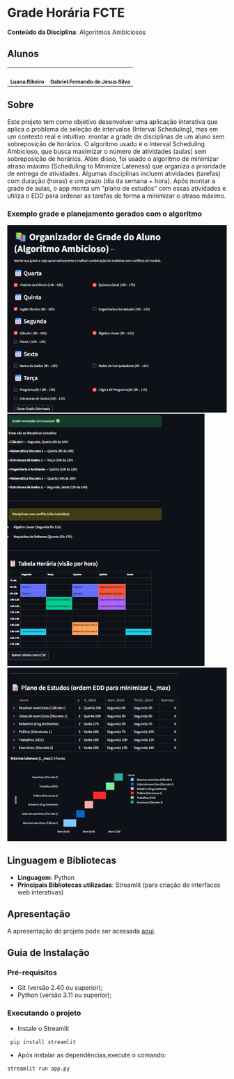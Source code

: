 # Grade Horária FCTE

**Conteúdo da Disciplina**: Algoritmos Ambiciosos

## Alunos

<table>
  <tr>
    <td align="center"><a href="https://github.com/luanasoares0901"><img style="border-radius: 60%;" src="https://github.com/luanasoares0901.png" width="200px;" alt=""/><br /><sub><b>Luana Ribeiro</b></sub></a><br /></td>
    <td align="center"><a href="https://github.com/MMcLovin"><img style="border-radius: 60%;" src="https://github.com/MMcLovin.png" width="200px;" alt=""/><br /><sub><b>Gabriel Fernando de Jesus Silva</b></sub></a><br /></td>
  </tr>
</table>

## Sobre

Este projeto tem como objetivo desenvolver uma aplicação interativa que aplica o problema de seleção de intervalos (Interval Scheduling), mas em um contexto real e intuitivo: montar a grade de disciplinas de um aluno sem sobreposição de horários. O algoritmo usado é o Interval Scheduling Ambicioso, que busca maximizar o número de atividades (aulas) sem sobreposição de horários.
Além disso, foi usado o algoritmo de minimizar atraso máximo (Scheduling to Minimize Lateness) que organiza a prioridade de entrega de atividades. Algumas disciplinas incluem atividades (tarefas) com duração (horas) e um prazo (dia da semana + hora). Após montar a grade de aulas, o app monta um "plano de estudos" com essas atividades e utiliza o EDD para ordenar as tarefas de forma a minimizar o atraso máximo.


### Exemplo grade e planejamento gerados com o algoritmo

![Disciplinas](/assets/Materias.png)
![Grade](/assets/Grade.png)
![Disciplinas](/assets/PlanodeEstudos.png)

## Linguagem e Bibliotecas

* **Linguagem**: Python
* **Principais Bibliotecas utilizadas**: Streamlit (para criação de interfaces web interativas)

## Apresentação

A apresentação do projeto pode ser acessada [aqui](https://www.youtube.com/watch?v=C614gKM6kvs).

## Guia de Instalação

### Pré-requisitos

- Git (versão 2.40 ou superior);
- Python (versão 3.11 ou superior);

### Executando o projeto

- Instale o Streamlit

```bash
 pip install streamlit
```

- Após instalar as dependências,execute o comando:

```bash
streamlit run app.py
```